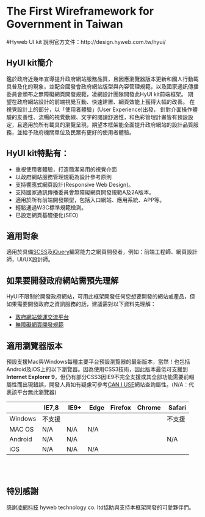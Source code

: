 <h1>The First Wireframework for Government in Taiwan</h1>
#Hyweb UI kit 說明官方文件：http://design.hyweb.com.tw/hyui/

<h2>HyUI kit簡介</h2>
<p>鑑於政府近幾年宣導提升政府網站服務品質，且因應瀏覽器版本更新和國人行動載具普及化的現象，並配合國發會政府網站版型與內容管理規範​，以及國家通訊傳播委員會頒布之無障礙網頁開發規範，凌網設計團隊開發此HyUI kit前端框架。 期望在政府網站設計的前端視覺互動、快速建置、網頁效能上獲得大幅的改善。 在視覺設計上的部分，以「使用者體驗」(User Experience)出發， 針對介面操作體驗的友善性、流暢的視覺動線、​文字的閱讀舒適性，和色彩管理計畫皆有預設設定，且適用於所有載具的瀏覽呈現，期望本框架能全面提升政府網站的設計品質服務，並給予政府機關單位及民眾有更好的使用者體驗。</p>
<h2>HyUI kit特點有：</h2>
<ul>
  <li>重視使用者體驗，打造簡潔易用的視覺介面</li>
  <li>以政府網站服務管理規範為設計參考原則</li>
  <li>支持響應式網頁設計(Responsive Web Design)​。</li>
  <li>支持國家通訊傳播委員會無障礙網頁開發規範A及2A版本。</li>
  <li>適用於所有前端開發類型，包括入口網站、應用系統、APP等。</li>
  <li>輕鬆通過W3C標準規範檢測。</li>
  <li>已設定網頁基礎優化(SEO)</li>
</ul>
<h2>適用對象</h2>
<p>適用於具備<a href="https://sass-lang.com/" target="_blank">SCSS</a>及<a href="https://jquery.com/" target="_blank">jQuery</a>編寫能力之網頁開發者，例如：前端工程師、網頁設計師，UI/UX設計師。</p>
<h2>如果要開發政府網站需預先理解</h2>
<p>HyUI不限制於開發政府網站，可用此框架開發任何您想要開發的網站或產品，但如果需要開發政府之資訊服務的話，建議需對以下資料先理解：</p>
<ul>
  <li><a href="https://www.webguide.nat.gov.tw/default.aspx">政府網站營運交流平台</a></li>
  <li><a href="https://www.handicap-free.nat.gov.tw/Accessible/Category/7/1">無障礙網頁開發規範</a></li>
</ul>
<h2>適用瀏覽器版本</h2>
<p>預設支援Mac與Windows每種主要平台預設瀏覽器的最新版本，當然！也包括Android及iOS上的以下瀏覽器。因為使用CSS3技術，因此版本最低可支援到<strong>Internet Explorer 9</strong>，但仍有部分CSS3因IE9不完全支援或其全部功能需要前輟屬性而出現錯誤，開發人員如有疑慮可參考<a href="http://caniuse.com/">CAN I USE</a>網站查詢屬性。(N/A：代表該平台無此瀏覽器)</p>
<div class="demo_table">
                <table>
                    <thead>
                        <tr><th></th>
                        <th><img src="http://design.hyweb.com.tw/hyui/images/icon_ie_old.png" alt=""><span>IE7,8</span></th>
                        <th><img src="http://design.hyweb.com.tw/hyui/images/icon_ie.png" alt=""> <span>IE9+</span></th>
                        <th><img src="http://design.hyweb.com.tw/hyui/images/icon_edge.jpg" alt=""> <span>Edge</span></th>
                        <th><img src="http://design.hyweb.com.tw/hyui/images/icon_firefox.png" alt=""><span>Firefox</span></th>
                        <th><img src="http://design.hyweb.com.tw/hyui/images/icon_chrome.png" alt=""><span>Chrome</span></th>
                        <th><img src="http://design.hyweb.com.tw/hyui/images/icon_safari.png" alt=""> <span>Safari</span></th>
                    </tr></thead>
                    <tbody>
                        <tr>
                            <td>Windows</td>
                            <td>不支援</td>
                            <td><img src="http://design.hyweb.com.tw/hyui/images/icon_ok.png" alt=""></td>
                            <td><img src="http://design.hyweb.com.tw/hyui/images/icon_ok.png" alt=""></td>
                            <td><img src="http://design.hyweb.com.tw/hyui/images/icon_ok.png" alt=""></td>
                            <td><img src="http://design.hyweb.com.tw/hyui/images/icon_ok.png" alt=""></td>
                            <td>不支援</td>
                        </tr>
                        <tr>
                            <td>MAC OS</td>
                            <td><span class="gray">N/A</span></td>
                            <td><span class="gray">N/A</span></td>
                            <td><span class="gray">N/A</span></td>
                            <td><img src="http://design.hyweb.com.tw/hyui/images/icon_ok.png" alt=""></td>
                            <td><img src="http://design.hyweb.com.tw/hyui/images/icon_ok.png" alt=""></td>
                            <td><img src="http://design.hyweb.com.tw/hyui/images/icon_ok.png" alt=""></td>
                        </tr>
                        <tr>
                            <td>Android</td>
                            <td><span class="gray">N/A</span></td>
                            <td><span class="gray">N/A</span></td>
                            <td><img src="http://design.hyweb.com.tw/hyui/images/icon_ok.png" alt=""></td>
                            <td><img src="http://design.hyweb.com.tw/hyui/images/icon_ok.png" alt=""></td>
                            <td><img src="http://design.hyweb.com.tw/hyui/images/icon_ok.png" alt=""></td>
                            <td><span class="gray">N/A</span></td>
                        </tr>
                        <tr>
                            <td>iOS</td>
                            <td><span class="gray">N/A</span></td>
                            <td><span class="gray">N/A</span></td>
                            <td><span class="gray">N/A</span></td>
                            <td><img src="http://design.hyweb.com.tw/hyui/images/icon_ok.png" alt=""></td>
                            <td><img src="http://design.hyweb.com.tw/hyui/images/icon_ok.png" alt=""></td>
                            <td><img src="http://design.hyweb.com.tw/hyui/images/icon_ok.png" alt=""></td>
                        </tr>
                    </tbody>
                </table>
            </div>
                            
<br/>
<br/>
<h2>特別感謝</h2>
<p>感謝<a href="https://www.hyweb.com.tw/">凌網科技</a> hyweb technology co. ltd協助與支持本框架開發的可愛夥伴們。</p>
